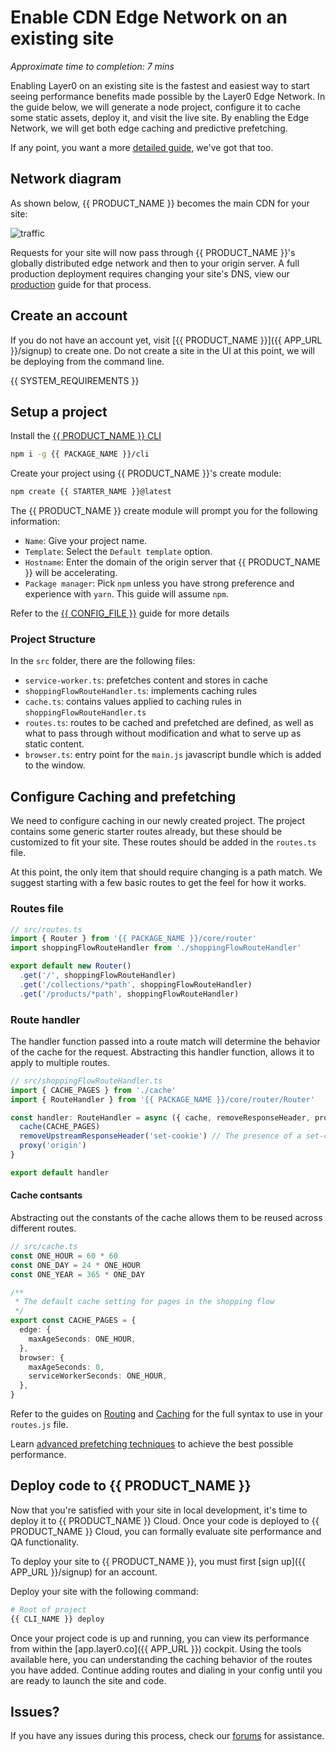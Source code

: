 # Enable CDN Edge Network on an existing site

_Approximate time to completion: 7 mins_

Enabling Layer0 on an existing site is the fastest and easiest way to start seeing performance benefits made possible by the Layer0 Edge Network. In the guide below, we will generate a node project, configure it to cache some static assets, deploy it, and visit the live site. By enabling the Edge Network, we will get both edge caching and predictive prefetching.

If any point, you want a more [detailed guide](/guides/traditional_sites), we've got that too.

## Network diagram

As shown below, {{ PRODUCT_NAME }} becomes the main CDN for your site:

![traffic](/images/starter/traffic.svg)

Requests for your site will now pass through {{ PRODUCT_NAME }}'s globally distributed edge network and then to your origin server. A full production deployment requires changing your site's DNS, view our [production](/guides/production) guide for that process.

## Create an account

If you do not have an account yet, visit [{{ PRODUCT_NAME }}]({{ APP_URL }}/signup) to create one. Do not create a site in the UI at this point, we will be deploying from the command line.

{{ SYSTEM_REQUIREMENTS }}

## Setup a project

Install the [{{ PRODUCT_NAME }} CLI](cli)

```bash
npm i -g {{ PACKAGE_NAME }}/cli
```

Create your project using {{ PRODUCT_NAME }}'s create module:

```bash
npm create {{ STARTER_NAME }}@latest
```

The {{ PRODUCT_NAME }} create module will prompt you for the following information:

- `Name`: Give your project name.
- `Template`: Select the `Default template` option.
- `Hostname`: Enter the domain of the origin server that {{ PRODUCT_NAME }} will be accelerating.
- `Package manager`: Pick `npm` unless you have strong preference and experience with `yarn`. This guide will assume `npm`.

Refer to the [{{ CONFIG_FILE }}](layer0_config) guide for more details

### Project Structure

In the `src` folder, there are the following files:

- `service-worker.ts`: prefetches content and stores in cache
- `shoppingFlowRouteHandler.ts`: implements caching rules
- `cache.ts`: contains values applied to caching rules in `shoppingFlowRouteHandler.ts`
- `routes.ts`: routes to be cached and prefetched are defined, as well as what to pass through without modification and what to serve up as static content.
- `browser.ts`: entry point for the `main.js` javascript bundle which is added to the window.

## Configure Caching and prefetching

We need to configure caching in our newly created project. The project contains some generic starter routes already, but these should be customized to fit your site. These routes should be added in the `routes.ts` file.

At this point, the only item that should require changing is a path match. We suggest starting with a few basic routes to get the feel for how it works.

### Routes file

```typescript
// src/routes.ts
import { Router } from '{{ PACKAGE_NAME }}/core/router'
import shoppingFlowRouteHandler from './shoppingFlowRouteHandler'

export default new Router()
  .get('/', shoppingFlowRouteHandler)
  .get('/collections/*path', shoppingFlowRouteHandler)
  .get('/products/*path', shoppingFlowRouteHandler)
```

### Route handler

The handler function passed into a route match will determine the behavior of the cache for the request. Abstracting this handler function, allows it to apply to multiple routes.

```typescript
// src/shoppingFlowRouteHandler.ts
import { CACHE_PAGES } from './cache'
import { RouteHandler } from '{{ PACKAGE_NAME }}/core/router/Router'

const handler: RouteHandler = async ({ cache, removeResponseHeader, proxy }) => {
  cache(CACHE_PAGES)
  removeUpstreamResponseHeader('set-cookie') // The presence of a set-cookie header would prevent the response from being cached, so ensure set-cookie headers are removed.
  proxy('origin')
}

export default handler
```

#### Cache contsants

Abstracting out the constants of the cache allows them to be reused across different routes.

```typescript
// src/cache.ts
const ONE_HOUR = 60 * 60
const ONE_DAY = 24 * ONE_HOUR
const ONE_YEAR = 365 * ONE_DAY

/**
 * The default cache setting for pages in the shopping flow
 */
export const CACHE_PAGES = {
  edge: {
    maxAgeSeconds: ONE_HOUR,
  },
  browser: {
    maxAgeSeconds: 0,
    serviceWorkerSeconds: ONE_HOUR,
  },
}
```

Refer to the guides on [Routing](routing) and [Caching](caching) for the full syntax to use in your `routes.js` file.

Learn [advanced prefetching techniques](#section_advanced_prefetching_techniques) to achieve the best possible performance.

## Deploy code to {{ PRODUCT_NAME }}

Now that you're satisfied with your site in local development, it's time to deploy it to {{ PRODUCT_NAME }} Cloud. Once your code is deployed to {{ PRODUCT_NAME }} Cloud, you can formally evaluate site performance and QA functionality.

To deploy your site to {{ PRODUCT_NAME }}, you must first [sign up]({{ APP_URL }}/signup) for an account.

Deploy your site with the following command:

```bash
# Root of project
{{ CLI_NAME }} deploy
```

Once your project code is up and running, you can view its performance from within the [app.layer0.co]({{ APP_URL }}) cockpit. Using the tools available here, you can understanding the caching behavior of the routes you have added. Continue adding routes and dialing in your config until you are ready to launch the site and code.

## Issues?

If you have any issues during this process, check our [forums](FORUM_URL) for assistance.
